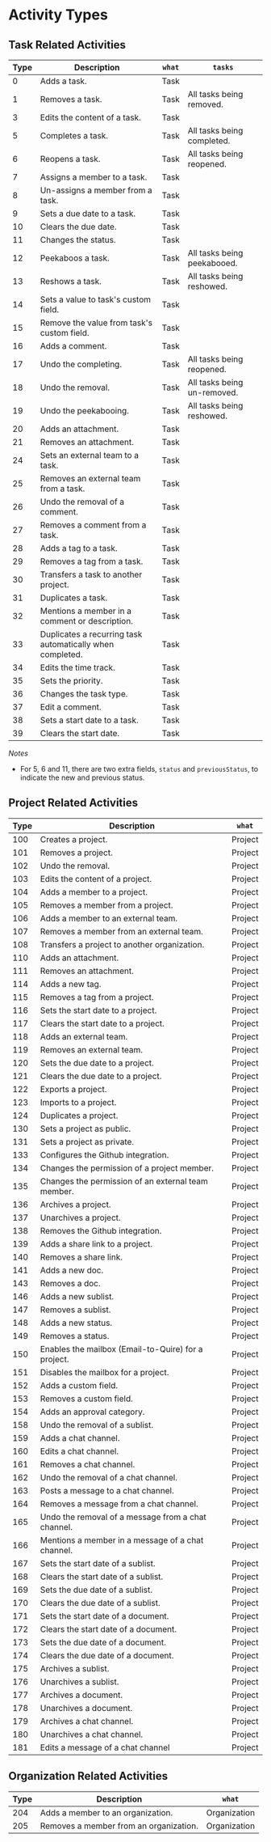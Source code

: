 # Activity Types

## Task Related Activities

| Type | Description | `what` | `tasks` | 
|--|--|--|--|
| 0 | Adds a task. | Task | |
| 1 | Removes a task. | Task | All tasks being removed. |
| 3 | Edits the content of a task. | Task | |
| 5 | Completes a task. | Task | All tasks being completed. |
| 6 | Reopens a task. | Task | All tasks being reopened. |
| 7 | Assigns a member to a task. | Task | |
| 8 | Un-assigns a member from a task. | Task | |
| 9 | Sets a due date to a task. | Task | |
| 10 | Clears the due date. | Task | |
| 11 | Changes the status. | Task | |
| 12 | Peekaboos a task. | Task | All tasks being peekabooed. |
| 13 | Reshows a task. | Task | All tasks being reshowed. |
| 14 | Sets a value to task's custom field. | Task | |
| 15 | Remove the value from task's custom field. | Task | |
| 16 | Adds a comment. | Task | |
| 17 | Undo the completing. | Task | All tasks being reopened. |
| 18 | Undo the removal. | Task | All tasks being un-removed. |
| 19 | Undo the peekabooing. | Task | All tasks being reshowed. |
| 20 | Adds an attachment. | Task | |
| 21 | Removes an attachment. | Task | |
| 24 | Sets an external team to a task. | Task | |
| 25 | Removes an external team from a task. | Task | |
| 26 | Undo the removal of a comment. | Task | |
| 27 | Removes a comment from a task. | Task | |
| 28 | Adds a tag to a task. | Task | |
| 29 | Removes a tag from a task. | Task | |
| 30 | Transfers a task to another project. | Task | |
| 31 | Duplicates a task. | Task | |
| 32 | Mentions a member in a comment or description. | Task | |
| 33 | Duplicates a recurring task automatically when completed. | Task | |
| 34 | Edits the time track. | Task | |
| 35 | Sets the priority. | Task | |
| 36 | Changes the task type. | Task | |
| 37 | Edit a comment. | Task | |
| 38 | Sets a start date to a task. | Task | |
| 39 | Clears the start date. | Task | |

*Notes*

- For 5, 6 and 11, there are two extra fields, `status` and `previousStatus`, to indicate the new and previous status.

## Project Related Activities

| Type | Description | `what` | 
|--|--|--|
| 100 | Creates a project. | Project |
| 101 | Removes a project. | Project |
| 102 | Undo the removal. | Project |
| 103 | Edits the content of a project. | Project |
| 104 | Adds a member to a project. | Project |
| 105 | Removes a member from a project. | Project |
| 106 | Adds a member to an external team. | Project |
| 107 | Removes a member from an external team. | Project |
| 108 | Transfers a project to another organization. | Project |
| 110 | Adds an attachment. | Project |
| 111 | Removes an attachment. | Project |
| 114 | Adds a new tag. | Project |
| 115 | Removes a tag from a project. | Project |
| 116 | Sets the start date to a project. | Project |
| 117 | Clears the start date to a project. | Project |
| 118 | Adds an external team. | Project |
| 119 | Removes an external team. | Project |
| 120 | Sets the due date to a project. | Project |
| 121 | Clears the due date to a project. | Project |
| 122 | Exports a project. | Project |
| 123 | Imports to a project. | Project |
| 124 | Duplicates a project. | Project |
| 130 | Sets a project as public. | Project |
| 131 | Sets a project as private. | Project |
| 133 | Configures the Github integration. | Project |
| 134 | Changes the permission of a project member. | Project |
| 135 | Changes the permission of an external team member. | Project |
| 136 | Archives a project. | Project |
| 137 | Unarchives a project. | Project |
| 138 | Removes the Github integration. | Project |
| 139 | Adds a share link to a project. | Project |
| 140 | Removes a share link. | Project |
| 141 | Adds a new doc. | Project |
| 143 | Removes a doc. | Project |
| 146 | Adds a new sublist. | Project |
| 147 | Removes a sublist. | Project |
| 148 | Adds a new status. | Project |
| 149 | Removes a status. | Project |
| 150 | Enables the mailbox (Email-to-Quire) for a project. | Project |
| 151 | Disables the mailbox for a project. | Project |
| 152 | Adds a custom field. | Project |
| 153 | Removes a custom field. | Project |
| 154 | Adds an approval category. | Project |
| 158 | Undo the removal of a sublist. | Project |
| 159 | Adds a chat channel. | Project |
| 160 | Edits a chat channel. | Project |
| 161 | Removes a chat channel. | Project |
| 162 | Undo the removal of a chat channel. | Project |
| 163 | Posts a message to a chat channel. | Project |
| 164 | Removes a message from a chat channel. | Project |
| 165 | Undo the removal of a message from a chat channel. | Project |
| 166 | Mentions a member in a message of a chat channel. | Project |
| 167 | Sets the start date of a sublist. | Project |
| 168 | Clears the start date of a sublist. | Project |
| 169 | Sets the due date of a sublist. | Project |
| 170 | Clears the due date of a sublist. | Project |
| 171 | Sets the start date of a document. | Project |
| 172 | Clears the start date of a document. | Project |
| 173 | Sets the due date of a document. | Project |
| 174 | Clears the due date of a document. | Project |
| 175 | Archives a sublist. | Project |
| 176 | Unarchives a sublist. | Project |
| 177 | Archives a document. | Project |
| 178 | Unarchives a document. | Project |
| 179 | Archives a chat channel. | Project |
| 180 | Unarchives a chat channel. | Project |
| 181 | Edits a message of a chat channel | Project |

## Organization Related Activities

| Type | Description | `what` | 
|--|--|--|
| 204 | Adds a member to an organization. | Organization |
| 205 | Removes a member from an organization. | Organization |
